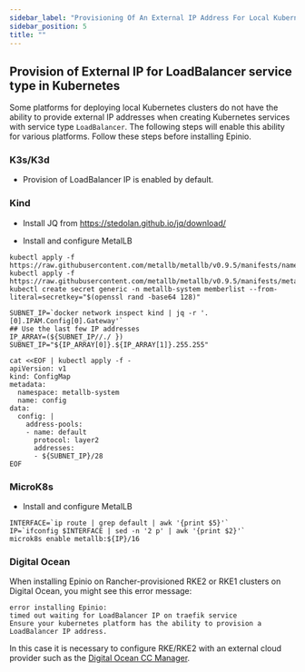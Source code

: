 ```yaml
---
sidebar_label: "Provisioning Of An External IP Address For Local Kubernetes"
sidebar_position: 5
title: ""
---
```


<head>
  <link rel="canonical" href="https://docs.epinio.io/howtos/customization/provision_external_ip_for_local_kubernetes"/>
</head>

## Provision of External IP for LoadBalancer service type in Kubernetes

Some platforms for deploying local Kubernetes clusters do not have the ability
to provide external IP addresses when creating Kubernetes services with service
type `LoadBalancer`. The following steps will enable this ability for various
platforms. Follow these steps before installing Epinio.

### K3s/K3d

* Provision of LoadBalancer IP is enabled by default.

### Kind 

* Install JQ from https://stedolan.github.io/jq/download/

* Install and configure MetalLB 
```
kubectl apply -f https://raw.githubusercontent.com/metallb/metallb/v0.9.5/manifests/namespace.yaml
kubectl apply -f https://raw.githubusercontent.com/metallb/metallb/v0.9.5/manifests/metallb.yaml
kubectl create secret generic -n metallb-system memberlist --from-literal=secretkey="$(openssl rand -base64 128)"

SUBNET_IP=`docker network inspect kind | jq -r '.[0].IPAM.Config[0].Gateway'`
## Use the last few IP addresses
IP_ARRAY=(${SUBNET_IP//./ })
SUBNET_IP="${IP_ARRAY[0]}.${IP_ARRAY[1]}.255.255"

cat <<EOF | kubectl apply -f -
apiVersion: v1
kind: ConfigMap
metadata:
  namespace: metallb-system
  name: config
data:
  config: |
    address-pools:
    - name: default
      protocol: layer2
      addresses:
      - ${SUBNET_IP}/28
EOF
```

### MicroK8s

* Install and configure MetalLB
```
INTERFACE=`ip route | grep default | awk '{print $5}'`
IP=`ifconfig $INTERFACE | sed -n '2 p' | awk '{print $2}'`
microk8s enable metallb:${IP}/16
```

### Digital Ocean

When installing Epinio on Rancher-provisioned RKE2 or RKE1
clusters on Digital Ocean, you might see this error message:

```
error installing Epinio:
timed out waiting for LoadBalancer IP on traefik service
Ensure your kubernetes platform has the ability to provision a LoadBalancer IP address.
```

In this case it is necessary to configure RKE/RKE2 with an external cloud
provider such as the [Digital Ocean CC Manager](https://github.com/digitalocean/digitalocean-cloud-controller-manager).
